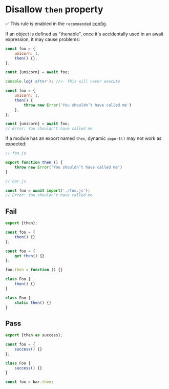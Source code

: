 # Disallow `then` property

✅ This rule is enabled in the `recommended` [config](https://github.com/sindresorhus/eslint-plugin-unicorn#preset-configs).

<!-- end rule header -->
<!-- Do not manually modify this header. Run: `npm run fix:eslint-docs` -->

If an object is defined as "thenable", once it's accidentally used in an await expression, it may cause problems:

```js
const foo = {
	unicorn: 1,
	then() {},
};

const {unicorn} = await foo;

console.log('after'); //<- This will never execute
```

```js
const foo = {
	unicorn: 1,
	then() {
		throw new Error('You shouldn’t have called me')
	},
};

const {unicorn} = await foo;
// Error: You shouldn’t have called me
```

If a module has an export named `then`, dynamic `import()` may not work as expected:

```js
// foo.js

export function then () {
	throw new Error('You shouldn’t have called me')
}
```

```js
// bar.js

const foo = await import('./foo.js');
// Error: You shouldn’t have called me
```

## Fail

```js
export {then};
```

```js
const foo = {
	then() {}
};
```

```js
const foo = {
	get then() {}
};
```

```js
foo.then = function () {}
```

```js
class Foo {
	then() {}
}
```

```js
class Foo {
	static then() {}
}
```

## Pass

```js
export {then as success};
```

```js
const foo = {
	success() {}
};
```

```js
class Foo {
	success() {}
}
```

```js
const foo = bar.then;
```

